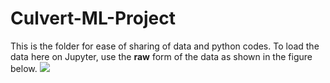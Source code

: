 # Culvert-ML-Project
This is the folder for ease of sharing of data and python codes.
To load the data here on Jupyter, use the **raw** form of the data as shown in the figure below.
<img src="https://github.com/JQi-14/Culvert-ML-Project/blob/Misc/note.png?raw=true" />
